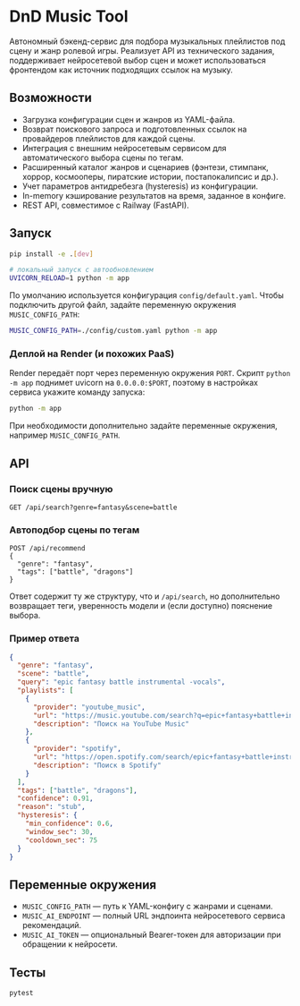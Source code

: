 # DnD Music Tool

Автономный бэкенд-сервис для подбора музыкальных плейлистов под сцену и жанр ролевой игры. Реализует API из технического задания, поддерживает нейросетевой выбор сцен и может использоваться фронтендом как источник подходящих ссылок на музыку.

## Возможности
- Загрузка конфигурации сцен и жанров из YAML-файла.
- Возврат поискового запроса и подготовленных ссылок на провайдеров плейлистов для каждой сцены.
- Интеграция с внешним нейросетевым сервисом для автоматического выбора сцены по тегам.
- Расширенный каталог жанров и сценариев (фэнтези, стимпанк, хоррор, космооперы, пиратские истории, постапокалипсис и др.).
- Учет параметров антидребезга (hysteresis) из конфигурации.
- In-memory кэширование результатов на время, заданное в конфиге.
- REST API, совместимое с Railway (FastAPI).

## Запуск
```bash
pip install -e .[dev]

# локальный запуск с автообновлением
UVICORN_RELOAD=1 python -m app
```

По умолчанию используется конфигурация `config/default.yaml`. Чтобы подключить другой файл, задайте переменную окружения `MUSIC_CONFIG_PATH`:

```bash
MUSIC_CONFIG_PATH=./config/custom.yaml python -m app
```

### Деплой на Render (и похожих PaaS)

Render передаёт порт через переменную окружения `PORT`. Скрипт `python -m app`
поднимет uvicorn на `0.0.0.0:$PORT`, поэтому в настройках сервиса укажите
команду запуска:

```bash
python -m app
```

При необходимости дополнительно задайте переменные окружения, например
`MUSIC_CONFIG_PATH`.

## API
### Поиск сцены вручную
```http
GET /api/search?genre=fantasy&scene=battle
```

### Автоподбор сцены по тегам
```http
POST /api/recommend
{
  "genre": "fantasy",
  "tags": ["battle", "dragons"]
}
```

Ответ содержит ту же структуру, что и `/api/search`, но дополнительно возвращает теги, уверенность модели и (если доступно) пояснение выбора.

### Пример ответа
```json
{
  "genre": "fantasy",
  "scene": "battle",
  "query": "epic fantasy battle instrumental -vocals",
  "playlists": [
    {
      "provider": "youtube_music",
      "url": "https://music.youtube.com/search?q=epic+fantasy+battle+instrumental+-vocals",
      "description": "Поиск на YouTube Music"
    },
    {
      "provider": "spotify",
      "url": "https://open.spotify.com/search/epic+fantasy+battle+instrumental+-vocals",
      "description": "Поиск в Spotify"
    }
  ],
  "tags": ["battle", "dragons"],
  "confidence": 0.91,
  "reason": "stub",
  "hysteresis": {
    "min_confidence": 0.6,
    "window_sec": 30,
    "cooldown_sec": 75
  }
}
```

## Переменные окружения
- `MUSIC_CONFIG_PATH` — путь к YAML-конфигу с жанрами и сценами.
- `MUSIC_AI_ENDPOINT` — полный URL эндпоинта нейросетевого сервиса рекомендаций.
- `MUSIC_AI_TOKEN` — опциональный Bearer-токен для авторизации при обращении к нейросети.

## Тесты
```bash
pytest
```
